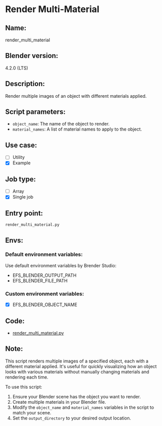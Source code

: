 # Render Multi-Material

## Name:
render_multi_material

## Blender version:
4.2.0 (LTS)

## Description:
Render multiple images of an object with different materials applied.

## Script parameters:
- `object_name`: The name of the object to render.
- `material_names`: A list of material names to apply to the object.

## Use case:
- [ ] Utility
- [x] Example

## Job type:
- [ ] Array
- [x] Single job

## Entry point:
`render_multi_material.py`

## Envs:

### Default environment variables:
Use default environment variables by Brender Studio:
- EFS_BLENDER_OUTPUT_PATH
- EFS_BLENDER_FILE_PATH


### Custom environment variables:
- [x] EFS_BLENDER_OBJECT_NAME


## Code:
- [render_multi_material.py](./render_multi_material.py)

## Note:
This script renders multiple images of a specified object, each with a different material applied. It's useful for quickly visualizing how an object looks with various materials without manually changing materials and rendering each time.

To use this script:
1. Ensure your Blender scene has the object you want to render.
2. Create multiple materials in your Blender file.
3. Modify the `object_name` and `material_names` variables in the script to match your scene.
4. Set the `output_directory` to your desired output location.




